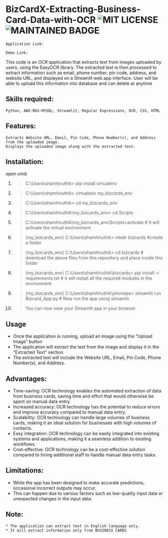 # BizCardX-Extracting-Business-Card-Data-with-OCR  ![MIT LICENSE](https://badgen.net//badge/license/MIT/green)   ![MAINTAINED BADGE](https://img.shields.io/badge/Maintained%3F-yes-green.svg)

`Application Link:` 

 `Demo Link:` 

This code is an OCR application that extracts text from images uploaded by users, using the EasyOCR library. 
The extracted text is then processed to extract information such as email, phone number, pin code, address, 
and website URL, and displayed on a Streamlit web app interface. User will be able to upload this information into 
database and can delete at anytime

## Skills required:
    
    Python, AWS-RDS-MYSQL, Streamlit, Regular Expressions, OCR, CSS, HTML 

## Features:

    Extracts Website URL, Email, Pin Code, Phone Number(s), and Address from the uploaded image.
    Displays the uploaded image along with the extracted text.
    
## Installation:

  open cmd:
1. > C:\Users\shamhiruthik> pip install virtualenv 
2. > C:\Users\shamhiruthik> virtualenv my_bizcards_env
3. > C:\Users\shamhiruthik> cd my_bizcards_env
4. > C:\Users\shamhiruthik\my_bizcards_env> cd Scripts
5. > C:\Users\shamhiruthik\my_bizcards_env\Scripts>activate                    # It will activate the virtual environment
6. > (my_bizcards_env)  C:\Users\shamhiruthik\> mkdir bizcards           #create a folder 
7. > (my_bizcards_env)  C:\Users\shamhiruthik\> cd bizcards              # download the above files from this repository and place inside this folder
8. > (my_bizcards_env)  C:\Users\shamhiruthik\bizcards> pip install -r requirements.txt       # it will install all the required modules in the environment
9. > (my_bizcards_env)  C:\Users\shamhiruthik\phonepe> streamlit run Bizcard_App.py  # Now run the app using streamlit
10. > You can now view your Streamlit app in your browser.


## Usage
   *  Once the application is running, upload an image using the “Upload Image” button
   * The application will extract the text from the image and display it in the “Extracted Text” section.
   * The extracted text will include the Website URL, Email, Pin Code, Phone Number(s), and Address.

    
## Advantages:
   * Time-saving: OCR technology enables the automated extraction of data from business cards, saving time and effort 
    that would otherwise be spent on manual data entry.
   * Increased accuracy: OCR technology has the potential to reduce errors and improve accuracy compared to manual data entry.
   * Scalability: OCR technology can handle large volumes of business cards, making it an ideal solution for businesses 
    with high volumes of contacts.
   * Easy integration: OCR technology can be easily integrated into existing systems and applications, making it a seamless 
    addition to existing workflows.
   * Cost-effective: OCR technology can be a cost-effective solution compared to hiring additional staff to handle manual 
    data entry tasks.
    
## Limitations:
   * While the app has been designed to make accurate predictions, occasional incorrect outputs may occur.
   * This can happen due to various factors such as low-quality input data or unexpected changes in the input data.
    
## Note:
    * The application can extract text in English language only.  
    * It will extract information only from BUSINESS CARDS 
